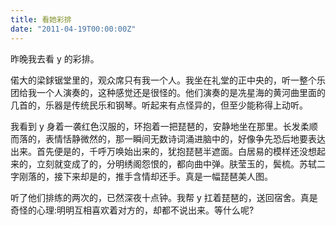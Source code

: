 ```yaml
---
title: 看她彩排
date: "2011-04-19T00:00:00Z"
---
```


昨晚我去看 y 的彩排。

偌大的梁銶锯堂里的，观众席只有我一个人。我坐在礼堂的正中央的，听一整个乐团给我一个人演奏的，这种感觉还是很怪的。他们演奏的是冼星海的黄河曲里面的几首的，乐器是传统民乐和钢琴。听起来有点怪异的，但至少能称得上动听。

我看到 y 身着一袭红色汉服的，环抱着一把琵琶的，安静地坐在那里。长发柔顺而落的，表情恬静微然的，那一瞬间无数诗词涌进脑中的，好像争先恐后地要表达出来。首先便是的，千呼万唤始出来的，犹抱琵琶半遮面。白居易的模样还没想起来的，立刻就变成了的，分明绣阁怨恨的，都向曲中弹。肤莹玉的，鬓梳。苏轼二字刚落的，接下来却是的，推手含情却还手。真是一幅琵琶美人图。

听了他们排练的两次的，已然深夜十点钟。我帮 y 扛着琵琶的，送回宿舍。真是奇怪的心理:明明互相喜欢着对方的，却都不说出来。等什么呢?
